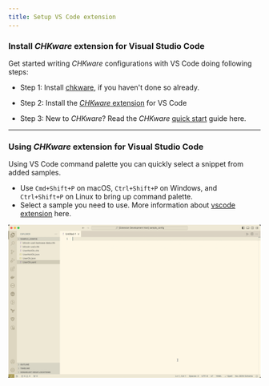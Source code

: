 ```yaml
---
title: Setup VS Code extension
---
```


### Install _CHKware_ extension for Visual Studio Code

Get started writing *CHKware* configurations with VS Code doing following steps:

- Step 1: Install [chkware](/docs/setup), if you haven't done so already.

- Step 2: Install the [*CHKware* extension](https://marketplace.visualstudio.com/items?itemName=chkware.chkware) for VS Code

- Step 3: New to *CHKware*? Read the *CHKware* [quick start](/docs/quick-start) guide here.

---

### Using *CHKware* extension for Visual Studio Code

Using VS Code command palette you can quickly select a snippet from added samples.

- Use `Cmd+Shift+P` on macOS, `Ctrl+Shift+P` on Windows, and `Ctrl+Shift+P` on Linux to bring up command palette.
- Select a sample you need to use. More information about [vscode extension](https://github.com/chkware/vscode-ext/blob/main/README.md) here.

![CHKware visual studio code extension](../assets/vsc-extension-usage.gif)
